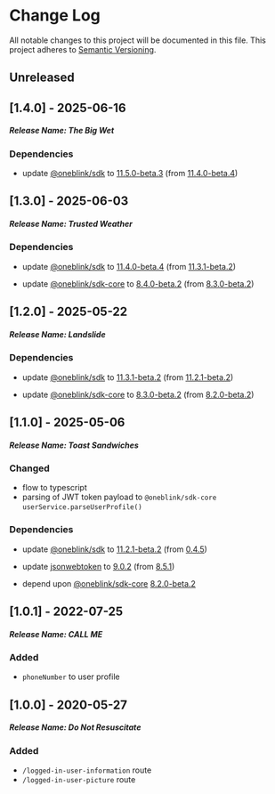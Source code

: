 # Change Log

All notable changes to this project will be documented in this file.
This project adheres to [Semantic Versioning](http://semver.org/).

## Unreleased

## [1.4.0] - 2025-06-16

##### Release Name: The Big Wet

### Dependencies

- update [@oneblink/sdk](https://www.npmjs.com/package/@oneblink/sdk) to [11.5.0-beta.3](https://github.com/oneblink/sdk-node-js/blob/master/CHANGELOG.md) (from [11.4.0-beta.4](https://github.com/oneblink/sdk-node-js/blob/master/CHANGELOG.md))

## [1.3.0] - 2025-06-03

##### Release Name: Trusted Weather

### Dependencies

- update [@oneblink/sdk](https://www.npmjs.com/package/@oneblink/sdk) to [11.4.0-beta.4](https://github.com/oneblink/sdk-node-js/blob/master/CHANGELOG.md) (from [11.3.1-beta.2](https://github.com/oneblink/sdk-node-js/blob/master/CHANGELOG.md))

- update [@oneblink/sdk-core](https://www.npmjs.com/package/@oneblink/sdk-core) to [8.4.0-beta.2](https://github.com/oneblink/sdk-core-js/blob/master/CHANGELOG.md) (from [8.3.0-beta.2](https://github.com/oneblink/sdk-core-js/blob/master/CHANGELOG.md))

## [1.2.0] - 2025-05-22

##### Release Name: Landslide

### Dependencies

- update [@oneblink/sdk](https://www.npmjs.com/package/@oneblink/sdk) to [11.3.1-beta.2](https://github.com/oneblink/sdk-node-js/blob/master/CHANGELOG.md) (from [11.2.1-beta.2](https://github.com/oneblink/sdk-node-js/blob/master/CHANGELOG.md))

- update [@oneblink/sdk-core](https://www.npmjs.com/package/@oneblink/sdk-core) to [8.3.0-beta.2](https://github.com/oneblink/sdk-core-js/blob/master/CHANGELOG.md) (from [8.2.0-beta.2](https://github.com/oneblink/sdk-core-js/blob/master/CHANGELOG.md))

## [1.1.0] - 2025-05-06

##### Release Name: Toast Sandwiches

### Changed

- flow to typescript
- parsing of JWT token payload to `@oneblink/sdk-core` `userService.parseUserProfile()`

### Dependencies

- update [@oneblink/sdk](https://www.npmjs.com/package/@oneblink/sdk) to [11.2.1-beta.2](https://github.com/oneblink/sdk-node-js/blob/master/CHANGELOG.md) (from [0.4.5](https://github.com/oneblink/sdk-node-js/releases/tag/0.4.5))

- update [jsonwebtoken](https://www.npmjs.com/package/jsonwebtoken) to [9.0.2](https://github.com/auth0/node-jsonwebtoken/blob/master/CHANGELOG.md) (from [8.5.1](https://github.com/auth0/node-jsonwebtoken/blob/master/CHANGELOG.md))

- depend upon [@oneblink/sdk-core](https://www.npmjs.com/package/@oneblink/sdk-core) [8.2.0-beta.2](https://github.com/oneblink/sdk-core-js/blob/master/CHANGELOG.md)

## [1.0.1] - 2022-07-25

##### Release Name: CALL ME

### Added

- `phoneNumber` to user profile

## [1.0.0] - 2020-05-27

##### Release Name: Do Not Resuscitate

### Added

- `/logged-in-user-information` route
- `/logged-in-user-picture` route
